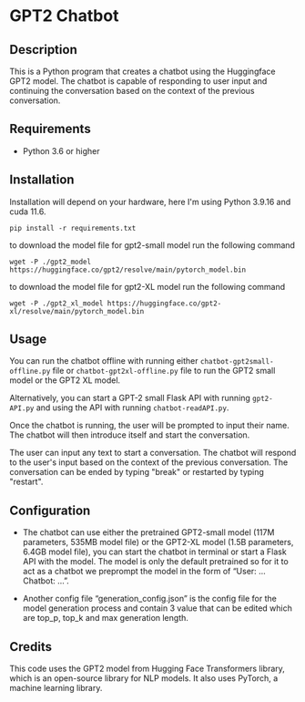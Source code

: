 # GPT2 Chatbot
## Description 
This is a Python program that creates a chatbot using the Huggingface GPT2 model. The chatbot is capable of responding to user input and continuing the conversation based on the context of the previous conversation.

## Requirements 
- Python 3.6 or higher

## Installation 
Installation will depend on your hardware, here I'm using Python 3.9.16 and cuda 11.6.

`pip install -r requirements.txt`

to download the model file for gpt2-small model run the following command

`wget -P ./gpt2_model https://huggingface.co/gpt2/resolve/main/pytorch_model.bin`

to download the model file for gpt2-XL model run the following command

`wget -P ./gpt2_xl_model https://huggingface.co/gpt2-xl/resolve/main/pytorch_model.bin`

## Usage
You can run the chatbot offline with running either `chatbot-gpt2small-offline.py` file or `chatbot-gpt2xl-offline.py` file to run the GPT2 small model or the GPT2 XL model. 

Alternatively, you can start a GPT-2 small Flask API with running `gpt2-API.py` and using the API with running `chatbot-readAPI.py`.

Once the chatbot is running, the user will be prompted to input their name. The chatbot will then introduce itself and start the conversation.

The user can input any text to start a conversation. The chatbot will respond to the user's input based on the context of the previous conversation. The conversation can be ended by typing "break" or restarted by typing "restart".

## Configuration
-	The chatbot can use either the pretrained GPT2-small model (117M parameters, 535MB model file) or the GPT2-XL model (1.5B parameters, 6.4GB model file), you can start the chatbot in terminal or start a Flask API with the model. The model is only the default pretrained so for it to act as a chatbot we preprompt the model in the form of  “User: …  Chatbot: …”.

-	Another config file “generation_config.json” is the config file for the model generation process and contain 3 value that can be edited which are top_p, top_k and max generation length.

## Credits
This code uses the GPT2 model from Hugging Face Transformers library, which is an open-source library for NLP models. It also uses PyTorch, a machine learning library.